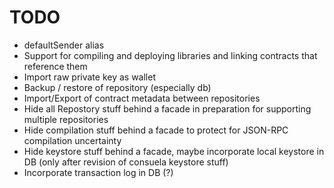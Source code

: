# TODO

* defaultSender alias
* Support for compiling and deploying libraries and linking contracts that reference them
* Import raw private key as wallet
* Backup / restore of repository (especially db)
* Import/Export of contract metadata between repositories
* Hide all Repostory stuff behind a facade in preparation for supporting multiple repositories
* Hide compilation stuff behind a facade to protect for JSON-RPC compilation uncertainty
* Hide keystore stuff behind a facade, maybe incorporate local keystore in DB (only after revision of consuela keystore stuff)
* Incorporate transaction log in DB (?)
